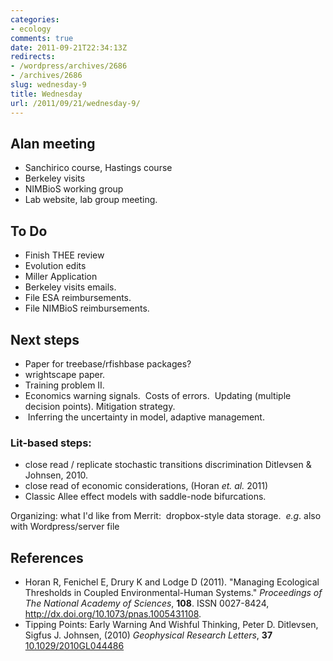 ```yaml
---
categories:
- ecology
comments: true
date: 2011-09-21T22:34:13Z
redirects:
- /wordpress/archives/2686
- /archives/2686
slug: wednesday-9
title: Wednesday
url: /2011/09/21/wednesday-9/
---
```


## Alan meeting

	
  * Sanchirico course, Hastings course
  * Berkeley visits
  * NIMBioS working group
  * Lab website, lab group meeting.


## To Do
	
  * Finish THEE review
  * Evolution edits
  * Miller Application
  * Berkeley visits emails.
  * File ESA reimbursements.
  * File NIMBioS reimbursements.


## Next steps

  * Paper for treebase/rfishbase packages?
  * wrightscape paper.
  * Training problem II.
  * Economics warning signals.  Costs of errors.  Updating (multiple decision points). Mitigation strategy.
  *  Inferring the uncertainty in model, adaptive management.

### Lit-based steps:

  * close read / replicate stochastic transitions discrimination Ditlevsen & Johnsen, 2010.
  * close read of economic considerations, (Horan _et. al._ 2011)
  * Classic Allee effect models with saddle-node bifurcations.

Organizing: what I'd like from Merrit:  dropbox-style data storage.  _e.g_. also with Wordpress/server file

## References


- Horan R, Fenichel E, Drury K and Lodge D (2011).
"Managing Ecological Thresholds in Coupled Environmental-Human Systems."
*Proceedings of The National Academy of Sciences*, **108**.
ISSN 0027-8424, <a href="http://dx.doi.org/10.1073/pnas.1005431108">http://dx.doi.org/10.1073/pnas.1005431108</a>.
-  Tipping Points: Early Warning And Wishful Thinking, Peter D. Ditlevsen, Sigfus J. Johnsen,  (2010) *Geophysical Research Letters*, **37**    [10.1029/2010GL044486](http://dx.doi.org/10.1029/2010GL044486)
